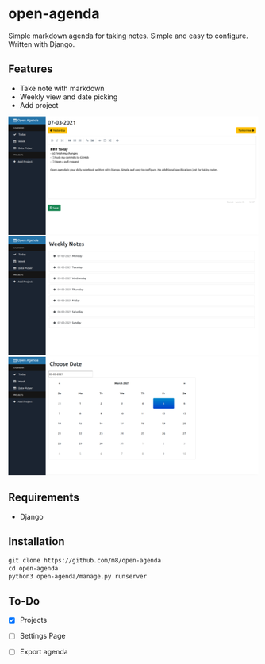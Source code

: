 # open-agenda
Simple markdown agenda for taking notes. Simple and easy to configure. Written with Django.

## Features
- Take note with markdown
- Weekly view and date picking
- Add project

![Agenda 1](images/2021-03-05-14-46-55.png)
![Agenda 2](images/2021-03-05-14-47-10.png)
![Agenda 3](images/2021-03-05-14-47-32.png)

## Requirements
- Django

## Installation
```shell
git clone https://github.com/m8/open-agenda
cd open-agenda
python3 open-agenda/manage.py runserver
```

## To-Do
- [x] Projects
- [ ] Settings Page
- [ ] Export agenda

